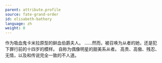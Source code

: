 ```yaml
---
parent: attribute.profile
source: fate-grand-order
id: elisabeth-bathory
language: zh
weight: 0
---
```


作为吸血鬼卡米拉原型的鲜血伯爵夫人。
……然而，被召唤为从者的她，还是犯下罪行前的十四岁的模样。
自称为偶像明星的甜美系从者。
高贵、高傲、残忍、无情，以及和传说完全一致的不人道。
